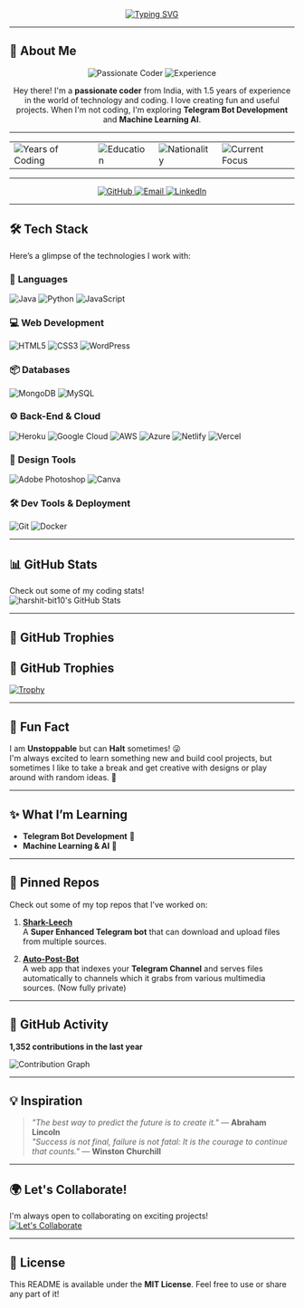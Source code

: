 <div align="center">
  <a href="https://github.com/harshit-bit10">
    <img src="https://readme-typing-svg.herokuapp.com?font=Fira+Code&size=25&pause=1000&color=F70000&center=true&vCenter=true&width=435&lines=👋+Hello,+I'm+Harshit!✨" alt="Typing SVG" />
  </a>
</div>

---

## 🌟 About Me

<div align="center">
  <img src="https://img.shields.io/badge/Passionate%20Coder%20from%20India-FF5733?style=for-the-badge" alt="Passionate Coder">
  <img src="https://img.shields.io/badge/1.5%20years%20of%20Experience-4CAF50?style=for-the-badge" alt="Experience">
</div>

<div align="center">
  <p>Hey there! I'm a <strong>passionate coder</strong> from India, with 1.5 years of experience in the world of technology and coding. I love creating fun and useful projects. When I'm not coding, I'm exploring <strong>Telegram Bot Development</strong> and <strong>Machine Learning AI</strong>.</p>
</div>

---

<div align="center">
  <table>
    <tr>
      <td><img src="https://img.shields.io/badge/💼%20Years%20of%20Coding-1.5%20years-blue?style=for-the-badge" alt="Years of Coding"></td>
      <td><img src="https://img.shields.io/badge/🎓%20Education-School%20Student-orange?style=for-the-badge" alt="Education"></td>
      <td><img src="https://img.shields.io/badge/🌏%20Nationality-Indian-green?style=for-the-badge" alt="Nationality"></td>
      <td><img src="https://img.shields.io/badge/🚀%20Current%20Focus-Learning%20new%20technologies%20and%20contributing%20to%20open--source-red?style=for-the-badge" alt="Current Focus"></td>
    </tr>
  </table>
</div>

---

<div align="center">
  <a href="https://github.com/harshit-bit10" target="_blank">
    <img src="https://img.shields.io/badge/GitHub-Visit%20My%20Profile-181717?style=for-the-badge&logo=github" alt="GitHub">
  </a>
  <a href="mailto:harshit@example.com">
    <img src="https://img.shields.io/badge/Email-Contact%20Me-EA4335?style=for-the-badge&logo=gmail" alt="Email">
  </a>
  <a href="https://www.linkedin.com/in/harshit-bit10" target="_blank">
    <img src="https://img.shields.io/badge/LinkedIn-Connect%20with%20Me-0077B5?style=for-the-badge&logo=linkedin" alt="LinkedIn">
  </a>
</div>

---

## 🛠️ Tech Stack

Here’s a glimpse of the technologies I work with:

### 🔧 **Languages**  
<p>
  <img src="https://img.shields.io/badge/Java-007396?style=flat&logo=java" alt="Java"/>
  <img src="https://img.shields.io/badge/Python-3776AB?style=flat&logo=python" alt="Python"/>
  <img src="https://img.shields.io/badge/JavaScript-F7DF1E?style=flat&logo=javascript" alt="JavaScript"/>
</p>

### 💻 **Web Development**  
<p>
  <img src="https://img.shields.io/badge/HTML5-E34F26?style=flat&logo=html5" alt="HTML5"/>
  <img src="https://img.shields.io/badge/CSS3-1572B6?style=flat&logo=css3" alt="CSS3"/>
  <img src="https://img.shields.io/badge/WordPress-21759B?style=flat&logo=wordpress" alt="WordPress"/>
</p>

### 📦 **Databases**  
<p>
  <img src="https://img.shields.io/badge/MongoDB-47A248?style=flat&logo=mongodb" alt="MongoDB"/>
  <img src="https://img.shields.io/badge/MySQL-4479A1?style=flat&logo=mysql" alt="MySQL"/>
</p>

### ⚙️ **Back-End & Cloud**  
<p>
  <img src="https://img.shields.io/badge/Heroku-430098?style=flat&logo=heroku" alt="Heroku"/>
  <img src="https://img.shields.io/badge/Google%20Cloud-4285F4?style=flat&logo=google-cloud" alt="Google Cloud"/>
  <img src="https://img.shields.io/badge/AWS-232F3E?style=flat&logo=amazon-aws" alt="AWS"/>
  <img src="https://img.shields.io/badge/Azure-0078D4?style=flat&logo=microsoft-azure" alt="Azure"/>
  <img src="https://img.shields.io/badge/Netlify-00C7B7?style=flat&logo=netlify" alt="Netlify"/>
  <img src="https://img.shields.io/badge/Vercel-000000?style=flat&logo=vercel" alt="Vercel"/>
</p>

### 🎨 **Design Tools**  
<p>
  <img src="https://img.shields.io/badge/Adobe%20Photoshop-31A8FF?style=flat&logo=adobe-photoshop" alt="Adobe Photoshop"/>
  <img src="https://img.shields.io/badge/Canva-00C4CC?style=flat&logo=canva" alt="Canva"/>
</p>

### 🛠️ **Dev Tools & Deployment**  
<p>
  <img src="https://img.shields.io/badge/Git-F05032?style=flat&logo=git" alt="Git"/>
  <img src="https://img.shields.io/badge/Docker-2496ED?style=flat&logo=docker" alt="Docker"/>
</p>

---

## 📊 GitHub Stats

Check out some of my coding stats!  
![harshit-bit10's GitHub Stats](https://github-readme-stats.vercel.app/api?username=harshit-bit10&count_private=true&show_icons=true&hide_title=true&hide=prs&theme=dark)

---

## 🎯 GitHub Trophies
## 🎯 GitHub Trophies

[![Trophy](https://github-profile-trophy.vercel.app/?username=harshit-bit10&theme=dark&no-frame=true&column=5)](https://github.com/harshit-bit10)

---

## 💬 Fun Fact

I am **Unstoppable** but can **Halt** sometimes! 😜   
I'm always excited to learn something new and build cool projects, but sometimes I like to take a break and get creative with designs or play around with random ideas. 🔮

---

## ✨ What I’m Learning

- **Telegram Bot Development** 📱  
- **Machine Learning & AI** 🤖

---

## 📌 Pinned Repos

Check out some of my top repos that I’ve worked on:

1. **[Shark-Leech](https://github.com/harshit-bit10/SharkLeech)**  
   A **Super Enhanced Telegram bot** that can download and upload files from multiple sources.

2. **[Auto-Post-Bot](https://github.com/harshit-bit10/Auto-Post-bot)**  
   A web app that indexes your **Telegram Channel** and serves files automatically to channels which it grabs from various multimedia sources. (Now fully private)

---

## 🏅 GitHub Activity

**1,352 contributions in the last year**  

![Contribution Graph](https://activity-graph.herokuapp.com/graph?username=harshit-bit10&bg_color=1a1b27&color=ffffff&line=fcfcfc&point=ff0000&area=true)

---

## 💡 Inspiration

> _"The best way to predict the future is to create it."_ — **Abraham Lincoln**  
> _"Success is not final, failure is not fatal: It is the courage to continue that counts."_ — **Winston Churchill**

---

## 🌍 Let's Collaborate!

I'm always open to collaborating on exciting projects!  
[![Let's Collaborate](https://img.shields.io/badge/Collaborate-Open-blue?style=for-the-badge)](https://github.com/harshit-bit10)

---

## 📜 License

This README is available under the **MIT License**. Feel free to use or share any part of it!
